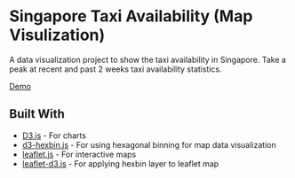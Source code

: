# Singapore Taxi Availability (Map Visulization)
A data visualization project to show the taxi availability in Singapore.
Take a peak at recent and past 2 weeks taxi availability statistics.

[Demo](https://yongquanben.github.io/sg_taxi_availability/)

## Built With

* [D3.js](https://d3js.org/) - For charts
* [d3-hexbin.js](https://github.com/d3/d3-hexbin) - For using hexagonal binning for map data visualization
* [leaflet.js](http://leafletjs.com/) - For interactive maps
* [leaflet-d3.js](https://github.com/Asymmetrik/leaflet-d3) - For applying hexbin layer to leaflet map
